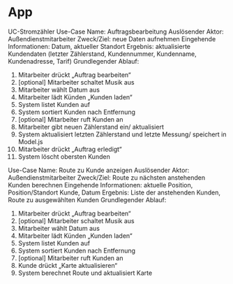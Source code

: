 # App
UC-Stromzähler
Use-Case Name: Auftragsbearbeitung
Auslösender Aktor: Außendienstmitarbeiter
Zweck/Ziel: neue Daten aufnehmen
Eingehende Informationen: Datum, aktueller Standort
Ergebnis: aktualisierte Kundendaten (letzter Zählerstand, Kundennummer, Kundenname, Kundenadresse, Tarif)
Grundlegender Ablauf:
1.	Mitarbeiter drückt „Auftrag bearbeiten“
2.	[optional] Mitarbeiter schaltet Musik aus
3.	Mitarbeiter wählt Datum aus
4.	Mitarbeiter lädt Künden „Kunden laden“
5.	System listet Kunden auf
6.	System sortiert Kunden nach Entfernung
7.	[optional] Mitarbeiter ruft Kunden an
8.	Mitarbeiter gibt neuen Zählerstand ein/ aktualisiert
9.	System aktualisiert letzten Zählerstand und letzte Messung/ speichert in Model.js
10.	Mitarbeiter drückt „Auftrag erledigt“
11.	System löscht obersten Kunden

Use-Case Name: Route zu Kunde anzeigen
Auslösender Aktor: Außendienstmitarbeiter
Zweck/Ziel: Route zu nächsten anstehenden Kunden berechnen
Eingehende Informationen: aktuelle Position, Position/Standort Kunde, Datum
Ergebnis: Liste der anstehenden Kunden, Route zu ausgewählten Kunden
Grundlegender Ablauf:
1.	Mitarbeiter drückt „Auftrag bearbeiten“
2.	[optional] Mitarbeiter schaltet Musik aus
3.	Mitarbeiter wählt Datum aus
4.	Mitarbeiter lädt Künden „Kunden laden“
5.	System listet Kunden auf
6.	System sortiert Kunden nach Entfernung
7.	[optional] Mitarbeiter ruft Kunden an
8.	Kunde drückt „Karte aktualisieren“
9.	System berechnet Route und aktualisiert Karte

